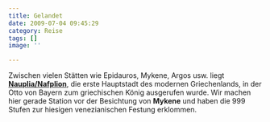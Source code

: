 ```yaml
---
title: Gelandet
date: 2009-07-04 09:45:29
category: Reise
tags: []
image: ''

---
```


Zwischen vielen Stätten wie Epidauros, Mykene, Argos usw. liegt [**Nauplia/Nafplion**](http://de.wikipedia.org/wiki/Nafplio), die erste Hauptstadt des modernen Griechenlands, in der Otto von Bayern zum griechischen König ausgerufen wurde. Wir machen hier gerade Station vor der Besichtung von **Mykene** und haben die 999 Stufen zur hiesigen venezianischen Festung erklommen.
